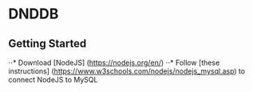# DNDDB
## Getting Started
⋅⋅* Download [NodeJS] (https://nodejs.org/en/)
⋅⋅* Follow [these instructions] (https://www.w3schools.com/nodejs/nodejs_mysql.asp) to connect NodeJS to MySQL
